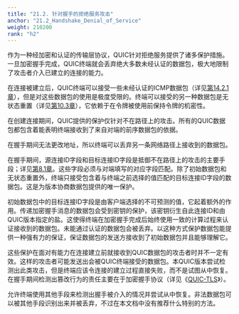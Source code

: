 ```yaml
---
title: "21.2. 针对握手的拒绝服务攻击"
anchor: "21.2_Handshake_Denial_of_Service"
weight: 210200
rank: "h2"
---
```


作为一种经加密和认证的传输层协议，QUIC针对拒绝服务提供了诸多保护措施。一旦加密握手完成，QUIC终端就会丢弃绝大多数未经认证的数据包，极大地限制了攻击者介入已建立的连接的能力。

在连接被建立后，QUIC终端可以接受一些未经认证的ICMP数据包（详见[第14.2.1章](#14.2.1_Handling_of_ICMP_Messages_by_PMTUD)），但是对这些数据包的使用是极度受限的。终端可以接受的另一种数据包是无状态重置（详见[第10.3章](#10.3_Stateless_Reset)），它依赖于在令牌被使用前保持令牌的机密性。

在创建连接期间，QUIC提供的保护仅针对不在路径上的攻击。所有的QUIC数据包都包含着能表明终端接收到了来自对端的前序数据包的依据。

在握手期间无法更改地址，所以终端可以丢弃另一条网络路径上接收到的数据包。

在握手期间，源连接ID字段和目标连接ID字段是抵御不在路径上的攻击的主要手段；详见[第8.1章](#8.1_Address_Validation_during_Connection_Establishment)。这些字段必须与对端填写的对应字段匹配。除了初始数据包和无状态重置外，终端只接受包含着与终端之前选择的值匹配的目标连接ID字段的数据包。这是为版本协商数据包提供的唯一保护。

初始数据包中的目标连接ID字段是由客户端选择的不可预测的值，它起着额外的作用。传递加密握手消息的数据包会受到密钥的保护，该密钥衍生自此连接ID和由QUIC版本指定的盐。这使得终端在加密握手完成后始终使用一致的计算过程来认证接收到的数据包。未能通过认证的数据包会被丢弃。以这种方式保护数据包能提供一种强有力的保证，保证数据包的发送方接收到了初始数据包并且能够理解它。

这些保护在面对有能力在连接建立前就接收到QUIC数据包的攻击者时并不一定有效。这样的攻击者可能发送出会被QUIC终端接受的数据包。本QUIC版本尝试检测出此类攻击，但是终端应该令连接的建立过程直接失败，而不是试图从中恢复。在握手期间检测出篡改行为的责任主要在于加密握手协议（详见《[QUIC-TLS](https://www.rfc-editor.org/info/rfc9001)》）。

允许终端使用其他手段来检测出握手被介入的情况并尝试从中恢复。非法数据包可以被其他手段识别出来并被丢弃，不过在本文档中没有推荐什么特别的方法。
